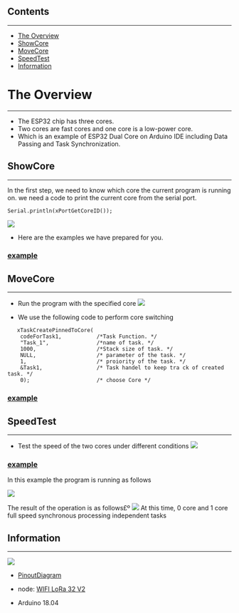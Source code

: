 ## Contents
-------
- [The Overview](#the-overview)
- [ShowCore](#showcore)
- [MoveCore](#movecore)
- [SpeedTest](#speedtest)
- [Information](#information)

# The Overview
--------
- The ESP32 chip has three cores.
- Two cores are fast cores and one core is a low-power core.
- Which is an example of ESP32 Dual Core on Arduino IDE including Data Passing and Task Synchronization.


## ShowCore
--------
In the first step, we need to know which core the current program is running on.
we need a code to print the current core from the serial port.
```
Serial.println(xPortGetCoreID());
```
![](https://github.com/Heltec-Aaron-Lee/WiFi_Kit_series/blob/master/esp32/libraries/ESP32/examples/ESP32_Dual_Core/resources/print_core.png)

- Here are the examples we have prepared for you.
### [example](https://github.com/Heltec-Aaron-Lee/WiFi_Kit_series/tree/master/esp32/libraries/ESP32/examples/ESP32_Dual_Core/examples/Showcore)

## MoveCore
--------
- Run the program with the specified core
![](https://github.com/Heltec-Aaron-Lee/WiFi_Kit_series/blob/master/esp32/libraries/ESP32/examples/ESP32_Dual_Core/resources/MoveCore.png)

- We use the following code to perform core switching
```
   xTaskCreatePinnedToCore(
    codeForTask1,           /*Task Function. */
    "Task_1",               /*name of task. */
    1000,                   /*Stack size of task. */
    NULL,                   /* parameter of the task. */
    1,                      /* proiority of the task. */
    &Task1,                 /* Task handel to keep tra ck of created task. */
    0);                     /* choose Core */
```

### [example](https://github.com/Heltec-Aaron-Lee/WiFi_Kit_series/tree/master/esp32/libraries/ESP32/examples/ESP32_Dual_Core/examples/Movecore)

## SpeedTest
--------
- Test the speed of the two cores under different conditions
![](https://github.com/Heltec-Aaron-Lee/WiFi_Kit_series/blob/master/esp32/libraries/ESP32/examples/ESP32_Dual_Core/resources/SpeedTest.png)

### [example](https://github.com/Heltec-Aaron-Lee/WiFi_Kit_series/tree/master/esp32/libraries/ESP32/examples/ESP32_Dual_Core/examples/SpeedTest)

In this example the program is running as follows

![](https://github.com/Heltec-Aaron-Lee/WiFi_Kit_series/blob/master/esp32/libraries/ESP32/examples/ESP32_Dual_Core/resources/Task_Synchronization.png)

The result of the operation is as follows£º
![](https://github.com/Heltec-Aaron-Lee/WiFi_Kit_series/blob/master/esp32/libraries/ESP32/examples/ESP32_Dual_Core/resources/Result.png)
At this time, 0 core and 1 core full speed synchronous processing independent tasks

## Information
--------
![](https://github.com/Heltec-Aaron-Lee/WiFi_Kit_series/blob/master/InstallGuide/win-screenshots/WIFI_LoRa_32.png)

- [PinoutDiagram](https://github.com/Heltec-Aaron-Lee/WiFi_Kit_series/blob/master/PinoutDiagram/WIFI%20LoRa%2032(V2)%20.pdf)

- node: [WIFI LoRa 32 V2](https://item.taobao.com/item.htm?spm=a1z10.1-c.w4004-17008247508.4.7bdf1d6f2XG3ID&id=575190433694) 

- Arduino 18.04
